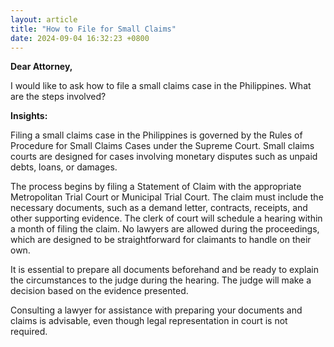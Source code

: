 ```yaml
---
layout: article
title: "How to File for Small Claims"
date: 2024-09-04 16:32:23 +0800
---
```


<p><strong>Dear Attorney,</strong></p><p>I would like to ask how to file a small claims case in the Philippines. What are the steps involved?</p><p><strong>Insights:</strong></p><p>Filing a small claims case in the Philippines is governed by the Rules of Procedure for Small Claims Cases under the Supreme Court. Small claims courts are designed for cases involving monetary disputes such as unpaid debts, loans, or damages.</p><p>The process begins by filing a Statement of Claim with the appropriate Metropolitan Trial Court or Municipal Trial Court. The claim must include the necessary documents, such as a demand letter, contracts, receipts, and other supporting evidence. The clerk of court will schedule a hearing within a month of filing the claim. No lawyers are allowed during the proceedings, which are designed to be straightforward for claimants to handle on their own.</p><p>It is essential to prepare all documents beforehand and be ready to explain the circumstances to the judge during the hearing. The judge will make a decision based on the evidence presented.</p><p>Consulting a lawyer for assistance with preparing your documents and claims is advisable, even though legal representation in court is not required.</p>